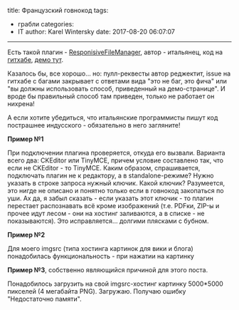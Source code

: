 title: Французский говнокод
tags:
  - грабли
categories:
  - IT
author: Karel Wintersky
date: 2017-08-20 06:07:07
---
Есть такой плагин - [ResponisiveFileManager](http://www.responsivefilemanager.com/), автор - итальянец, код на [гитхабе](https://github.com/trippo/ResponsiveFilemanager), [демо тут](http://responsivefilemanager.com/demo.php). 

Казалось бы, все хорошо... но: пулл-реквесты автор реджектит, issue на гитхабе с багами закрывает с ответами вида "это не баг, это фича" или "вы должны использовать способ, приведенный на демо-странице". И вроде бы правильный способ там приведен, только не работает он нихрена!

А если хотите убедиться, что итальянские программисты пишут код пострашнее индусского - обязательно в него загляните! 

**Пример №1**

При подключении плагина проверяется, откуда его вызвали. Варианта всего два: CKEditor или TinyMCE, причем условие составлено так, что если не CKEditor - то TinyMCE. Каким образом, спрашивается, подключать плагин не к редактору, а в standalone-режиме? Нужно указать в строке запроса нужный ключик. Какой ключик? Разумеется, это нигде не описано и понятно только если в говнокод закопаться по уши. Ах да, я забыл сказать - если указать этот ключик - то плагин перестает распознавать всё кроме изображений (т.е. PDFки, ZIP-ы и прочее идут лесом - они на хостинг заливаются, а в списке - не показываются). Это исправляется... долгими плясками с бубном.

**Пример №2**

Для моего imgsrc (типа хостинга картинок для вики и блога) понадобилась функциональность - при нажатии на картинку 

**Пример №3**, собственно являющийся причиной для этого поста.

Понадобилось загрузить на свой imgsrc-хостинг картинку 5000*5000 пикселей (4 мегабайта PNG). Загружаю. Получаю ошибку "Недостаточно памяти". 
